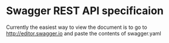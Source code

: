 Swagger REST API specificaion
=============================

Currently the easiest way to view the document is to go to http://editor.swagger.io and paste the contents of swagger.yaml